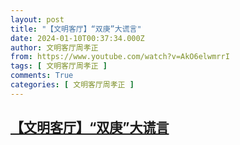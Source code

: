 ```yaml
---
layout: post
title: "【文明客厅】“双庚”大谎言"
date: 2024-01-10T00:37:34.000Z
author: 文明客厅周孝正
from: https://www.youtube.com/watch?v=AkO6elwmrrI
tags: [ 文明客厅周孝正 ]
comments: True
categories: [ 文明客厅周孝正 ]
---
```

<!--1704847054000-->
[【文明客厅】“双庚”大谎言](https://www.youtube.com/watch?v=AkO6elwmrrI)
------

<div>

</div>
